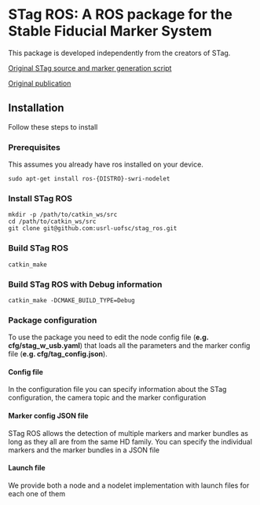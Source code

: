 # STag ROS: A ROS package for the Stable Fiducial Marker System

This package is developed independently from the creators of STag.  

[Original STag source and marker generation script](https://github.com/bbenligiray/stag)

[Original publication](https://www.sciencedirect.com/science/article/abs/pii/S0262885619300903)

## Installation
Follow these steps to install

### Prerequisites
This assumes you already have ros installed on your device.
```
sudo apt-get install ros-{DISTRO}-swri-nodelet
```

### Install STag ROS
```
mkdir -p /path/to/catkin_ws/src
cd /path/to/catkin_ws/src
git clone git@github.com:usrl-uofsc/stag_ros.git
```

### Build STag ROS
```
catkin_make
```

### Build STag ROS with Debug information
```
catkin_make -DCMAKE_BUILD_TYPE=Debug
```

### Package configuration
To use the package you need to edit the node config file (**e.g. cfg/stag_w_usb.yaml**) that loads all the parameters and the marker config file (**e.g. cfg/tag_config.json**).

#### Config file
In the configuration file you can specify information about the STag configuration, the camera topic and the marker configuration

#### Marker config JSON file
STag ROS allows the detection of multiple markers and marker bundles as long as they all are from the same HD family. You can specify the individual markers and the marker bundles in a JSON file

#### Launch file
We provide both a node and a nodelet implementation with launch files for each one of them
